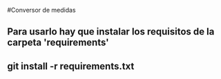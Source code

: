 #Conversor de medidas

Para usarlo hay que instalar los requisitos de la carpeta 'requirements'
---
git install -r requirements.txt
---
